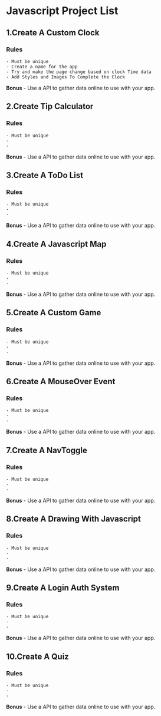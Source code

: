 # Javascript Project List

## 1.Create A Custom Clock

### Rules
    - Must be unique
    - Create a name for the app
    - Try and make the page change based on clock Time data
    - Add Styles and Images To Complete the Clock
**Bonus**
    - Use a API to gather data online to use with your app.

## 2.Create Tip Calculator

### Rules
    - Must be unique
    - 
    - 
**Bonus**
    - Use a API to gather data online to use with your app.

## 3.Create A ToDo List

### Rules
    - Must be unique
    - 
    - 
**Bonus**
    - Use a API to gather data online to use with your app.

## 4.Create A Javascript Map

### Rules
    - Must be unique
    - 
    - 
**Bonus**
    - Use a API to gather data online to use with your app.

## 5.Create A Custom Game

### Rules
    - Must be unique
    - 
    - 
**Bonus**
    - Use a API to gather data online to use with your app.

## 6.Create A MouseOver Event

### Rules
    - Must be unique
    - 
    - 
**Bonus**
    - Use a API to gather data online to use with your app.

## 7.Create A NavToggle

### Rules
    - Must be unique
    - 
    - 
**Bonus**
    - Use a API to gather data online to use with your app.

## 8.Create A Drawing With Javascript

### Rules
    - Must be unique
    - 
    - 
**Bonus**
    - Use a API to gather data online to use with your app.

## 9.Create A Login Auth System

### Rules
    - Must be unique
    - 
    - 
**Bonus**
    - Use a API to gather data online to use with your app.

## 10.Create A Quiz

### Rules
    - Must be unique
    - 
    - 
**Bonus**
    - Use a API to gather data online to use with your app.

